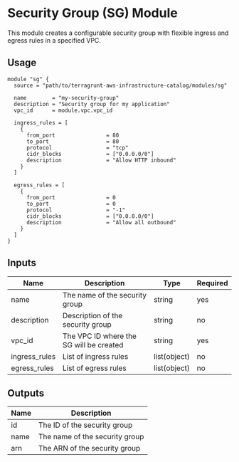 # Security Group (SG) Module

This module creates a configurable security group with flexible ingress and egress rules in a specified VPC.

## Usage

```hcl
module "sg" {
  source = "path/to/terragrunt-aws-infrastructure-catalog/modules/sg"

  name        = "my-security-group"
  description = "Security group for my application"
  vpc_id      = module.vpc.vpc_id

  ingress_rules = [
    {
      from_port                = 80
      to_port                  = 80
      protocol                 = "tcp"
      cidr_blocks              = ["0.0.0.0/0"]
      description              = "Allow HTTP inbound"
    }
  ]

  egress_rules = [
    {
      from_port                = 0
      to_port                  = 0
      protocol                 = "-1"
      cidr_blocks              = ["0.0.0.0/0"]
      description              = "Allow all outbound"
    }
  ]
}
```

## Inputs

| Name          | Description                          | Type          | Required |
|---------------|------------------------------------|---------------|----------|
| name          | The name of the security group     | string        | yes      |
| description   | Description of the security group  | string        | no       |
| vpc_id        | The VPC ID where the SG will be created | string    | yes      |
| ingress_rules | List of ingress rules              | list(object)  | no       |
| egress_rules  | List of egress rules               | list(object)  | no       |

## Outputs

| Name | Description                  |
|------|------------------------------|
| id   | The ID of the security group |
| name | The name of the security group |
| arn  | The ARN of the security group |